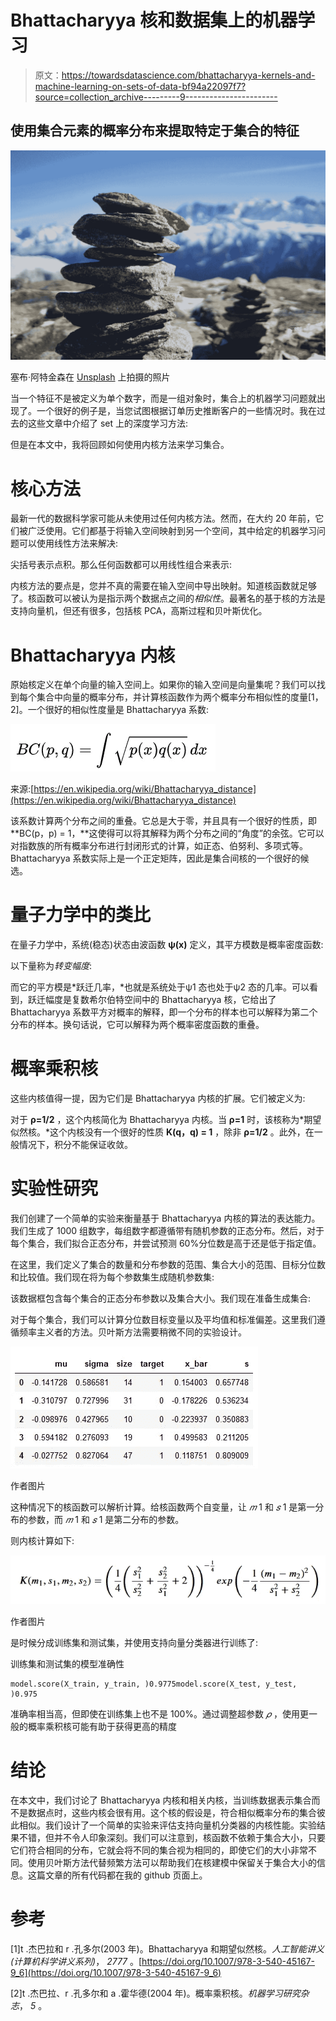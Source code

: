 # Bhattacharyya 核和数据集上的机器学习

> 原文：<https://towardsdatascience.com/bhattacharyya-kernels-and-machine-learning-on-sets-of-data-bf94a22097f7?source=collection_archive---------9----------------------->

## 使用集合元素的概率分布来提取特定于集合的特征

![](img/a4c282736097cb5ce02591297fc8cc2b.png)

塞布·阿特金森在 [Unsplash](https://unsplash.com?utm_source=medium&utm_medium=referral) 上拍摄的照片

当一个特征不是被定义为单个数字，而是一组对象时，集合上的机器学习问题就出现了。一个很好的例子是，当您试图根据订单历史推断客户的一些情况时。我在过去的这些文章中介绍了 set 上的深度学习方法:

</graph-neural-network-and-permutation-invariance-979754a08178>  </set-attention-models-for-time-series-classification-c09360a60349>  

但是在本文中，我将回顾如何使用内核方法来学习集合。

# 核心方法

最新一代的数据科学家可能从未使用过任何内核方法。然而，在大约 20 年前，它们被广泛使用。它们都基于将输入空间映射到另一个空间，其中给定的机器学习问题可以使用线性方法来解决:

尖括号表示点积。那么任何函数都可以用线性组合来表示:

内核方法的要点是，您并不真的需要在输入空间中导出映射。知道核函数就足够了。核函数可以被认为是指示两个数据点之间的*相似性*。最著名的基于核的方法是支持向量机，但还有很多，包括核 PCA，高斯过程和贝叶斯优化。

# Bhattacharyya 内核

原始核定义在单个向量的输入空间上。如果你的输入空间是向量集呢？我们可以找到每个集合中向量的概率分布，并计算核函数作为两个概率分布相似性的度量[1，2]。一个很好的相似性度量是 Bhattacharyya 系数:

![](img/12c61206bcfb4476b21b28b09354bc42.png)

来源:[https://en.wikipedia.org/wiki/Bhattacharyya_distance](https://en.wikipedia.org/wiki/Bhattacharyya_distance)

该系数计算两个分布之间的重叠。它总是大于零，并且具有一个很好的性质，即 **BC(p，p) = 1，**这使得可以将其解释为两个分布之间的“角度”的余弦。它可以对指数族的所有概率分布进行封闭形式的计算，如正态、伯努利、多项式等。Bhattacharyya 系数实际上是一个正定矩阵，因此是集合间核的一个很好的候选。

# 量子力学中的类比

在量子力学中，系统(稳态)状态由波函数 **ψ(x)** 定义，其平方模数是概率密度函数:

以下量称为*转变幅度*:

而它的平方模是*跃迁几率，*也就是系统处于ψ1 态也处于ψ2 态的几率。可以看到，跃迁幅度是复数希尔伯特空间中的 Bhattacharyya 核，它给出了 Bhattacharyya 系数平方对概率的解释，即一个分布的样本也可以解释为第二个分布的样本。换句话说，它可以解释为两个概率密度函数的重叠。

# 概率乘积核

这些内核值得一提，因为它们是 Bhattacharyya 内核的扩展。它们被定义为:

对于 **ρ=1/2** ，这个内核简化为 Bhattacharyya 内核。当 **ρ=1** 时，该核称为*期望似然核。*这个内核没有一个很好的性质 **K(q，q) = 1** ，除非 **ρ=1/2** 。此外，在一般情况下，积分不能保证收敛。

# 实验性研究

我们创建了一个简单的实验来衡量基于 Bhattacharyya 内核的算法的表达能力。我们生成了 1000 组数字，每组数字都遵循带有随机参数的正态分布。然后，对于每个集合，我们拟合正态分布，并尝试预测 60%分位数是高于还是低于指定值。

在这里，我们定义了集合的数量和分布参数的范围、集合大小的范围、目标分位数和比较值。我们现在将为每个参数集生成随机参数集:

该数据框包含每个集合的正态分布参数以及集合大小。我们现在准备生成集合:

对于每个集合，我们可以计算分位数目标变量以及平均值和标准偏差。这里我们遵循频率主义者的方法。贝叶斯方法需要稍微不同的实验设计。

![](img/4bb8e3ca80012e371282717bd43a6510.png)

作者图片

这种情况下的核函数可以解析计算。给核函数两个自变量，让 *𝑚* 1 和 *𝑠* 1 是第一分布的参数，而 *𝑚* 1 和 *𝑠* 1 是第二分布的参数。

则内核计算如下:

![](img/7dbbb79cc6e34709215c8824b672afb4.png)

作者图片

是时候分成训练集和测试集，并使用支持向量分类器进行训练了:

训练集和测试集的模型准确性

```
model.score(X_train, y_train, )0.9775model.score(X_test, y_test, )0.975
```

准确率相当高，但即使在训练集上也不是 100%。通过调整超参数 *𝜌* ，使用更一般的概率乘积核可能有助于获得更高的精度

# 结论

在本文中，我们讨论了 Bhattacharyya 内核和相关内核，当训练数据表示集合而不是数据点时，这些内核会很有用。这个核的假设是，符合相似概率分布的集合彼此相似。我们设计了一个简单的实验来评估支持向量机分类器的内核性能。实验结果不错，但并不令人印象深刻。我们可以注意到，核函数不依赖于集合大小，只要它们符合相同的分布，它就会将不同的集合视为相同的，即使它们的大小非常不同。使用贝叶斯方法代替频繁方法可以帮助我们在核建模中保留关于集合大小的信息。这篇文章的所有代码都在我的 github 页面上。

# 参考

[1]t .杰巴拉和 r .孔多尔(2003 年)。Bhattacharyya 和期望似然核。*人工智能讲义(计算机科学讲义系列)*， *2777* 。[https://doi.org/10.1007/978-3-540-45167-9_6](https://doi.org/10.1007/978-3-540-45167-9_6)

[2]t .杰巴拉、r .孔多尔和 a .霍华德(2004 年)。概率乘积核。*机器学习研究杂志*， *5* 。